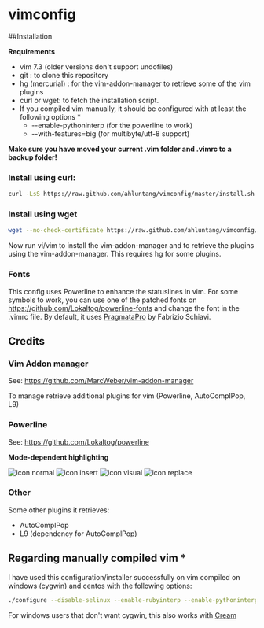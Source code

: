 vimconfig
=========

##Installation

**Requirements**

* vim 7.3 (older versions don't support undofiles)
* git : to clone this repository
* hg (mercurial) : for the vim-addon-manager to retrieve some of the vim plugins
* curl or wget: to fetch the installation script.
* If you compiled vim manually, it should be configured with at least the following options *
  * --enable-pythoninterp (for the powerline to work)
  * --with-features=big (for multibyte/utf-8 support)


**Make sure you have moved your current .vim folder and .vimrc to a backup folder!**

### Install using curl:

```bash
curl -LsS https://raw.github.com/ahluntang/vimconfig/master/install.sh | bash
```

### Install using wget

```bash
wget --no-check-certificate https://raw.github.com/ahluntang/vimconfig/master/install.sh -O - | bash
```

Now run vi/vim to install the vim-addon-manager and to retrieve the plugins using the vim-addon-manager.
This requires hg for some plugins.

### Fonts

This config uses Powerline to enhance the statuslines in vim. For some symbols to work, you can use one of the patched fonts on https://github.com/Lokaltog/powerline-fonts and change the font in the .vimrc file.
By default, it uses [PragmataPro](http://www.fsd.it/fonts/pragmatapro.htm) by Fabrizio Schiavi.

## Credits

### Vim Addon manager
See: https://github.com/MarcWeber/vim-addon-manager

To manage retrieve additional plugins for vim (Powerline, AutoComplPop, L9)

### Powerline 

See: https://github.com/Lokaltog/powerline

**Mode-dependent highlighting**

![icon normal](https://raw.github.com/Lokaltog/powerline/develop/docs/source/_static/img/pl-mode-normal.png)
![icon insert](https://raw.github.com/Lokaltog/powerline/develop/docs/source/_static/img/pl-mode-insert.png)
![icon visual](https://raw.github.com/Lokaltog/powerline/develop/docs/source/_static/img/pl-mode-visual.png)
![icon replace](https://raw.github.com/Lokaltog/powerline/develop/docs/source/_static/img/pl-mode-replace.png)

### Other
Some other plugins it retrieves:

* AutoComplPop
* L9 (dependency for AutoComplPop)


## Regarding manually compiled vim *

I have used this configuration/installer successfully on vim compiled on windows (cygwin) and centos with the following options:
```bash
./configure --disable-selinux --enable-rubyinterp --enable-pythoninterp --with-features=big
```
For windows users that don't want cygwin, this also works with [Cream](http://cream.sourceforge.net/)
